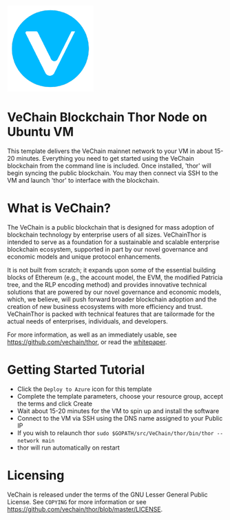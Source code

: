 ![VeChain-Azure](https://raw.githubusercontent.com/Azure/azure-quickstart-templates/master/blockchain/images/vechain.png)

# VeChain Blockchain Thor Node on Ubuntu VM

This template delivers the VeChain mainnet network to your VM in about 15-20 minutes. Everything you need to get started using the VeChain blockchain from the command line is included. Once installed, 'thor' will begin syncing the public blockchain. You may then connect via SSH to the VM and launch 'thor' to interface with the blockchain.

# What is VeChain?

The VeChain is a public blockchain that is designed for mass adoption of blockchain technology by enterprise users of all sizes. VeChainThor is intended to serve as a foundation for a sustainable and scalable enterprise blockchain ecosystem, supported in part by our novel governance and economic models and unique protocol enhancements.

It is not built from scratch; it expands upon some of the essential building blocks of Ethereum (e.g., the account model, the EVM, the modified Patricia tree, and the RLP encoding method) and provides innovative technical solutions that are powered by our novel governance and economic models, which, we believe, will push forward broader blockchain adoption and the creation of new business ecosystems with more efficiency and trust. VeChainThor is packed with technical features that are tailormade for the actual needs of enterprises, individuals, and developers.

For more information, as well as an immediately usable, see https://github.com/vechain/thor, or read the
[whitepaper](https://cdn.vechain.com/vechainthor_development_plan_and_whitepaper_en_v1.0.pdf).


# Getting Started Tutorial

* Click the `Deploy to Azure` icon for this template
* Complete the template parameters, choose your resource group, accept the terms and click Create
* Wait about 15-20 minutes for the VM to spin up and install the software
* Connect to the VM via SSH using the DNS name assigned to your Public IP
* If you wish to relaunch thor `sudo $GOPATH/src/VeChain/thor/bin/thor --network main`
* thor will run automatically on restart

# Licensing

VeChain is released under the terms of the GNU Lesser General Public License. See `COPYING` for more information or see https://github.com/vechain/thor/blob/master/LICENSE.